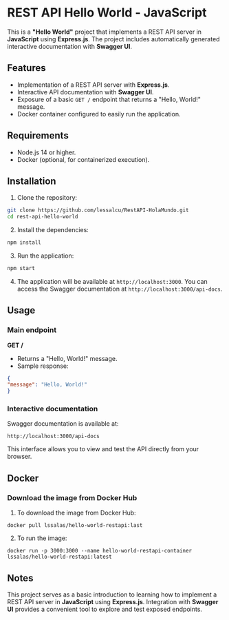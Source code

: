 # REST API Hello World - JavaScript

This is a **"Hello World"** project that implements a REST API server in **JavaScript** using **Express.js**. The project includes automatically generated interactive documentation with **Swagger UI**.

## Features

- Implementation of a REST API server with **Express.js**.
- Interactive API documentation with **Swagger UI**.
- Exposure of a basic `GET /` endpoint that returns a "Hello, World!" message.
- Docker container configured to easily run the application.

## Requirements

- Node.js 14 or higher.
- Docker (optional, for containerized execution).

## Installation

1. Clone the repository:
```bash
git clone https://github.com/lessalcu/RestAPI-HolaMundo.git
cd rest-api-hello-world
```

2. Install the dependencies:
```bash
npm install
```

3. Run the application:
```bash
npm start
```

4. The application will be available at `http://localhost:3000`. You can access the Swagger documentation at `http://localhost:3000/api-docs`.

## Usage

### Main endpoint
**GET /**

- Returns a "Hello, World!" message.
- Sample response:
```json
{
"message": "Hello, World!"
}
```

### Interactive documentation
Swagger documentation is available at:
```
http://localhost:3000/api-docs
```

This interface allows you to view and test the API directly from your browser.

## Docker

### Download the image from Docker Hub

1. To download the image from Docker Hub:
```tap
docker pull lssalas/hello-world-restapi:last
```

2. To run the image:
```tap
docker run -p 3000:3000 --name hello-world-restapi-container lssalas/hello-world-restapi:latest
```

## Notes

This project serves as a basic introduction to learning how to implement a REST API server in **JavaScript** using **Express.js**. Integration with **Swagger UI** provides a convenient tool to explore and test exposed endpoints.